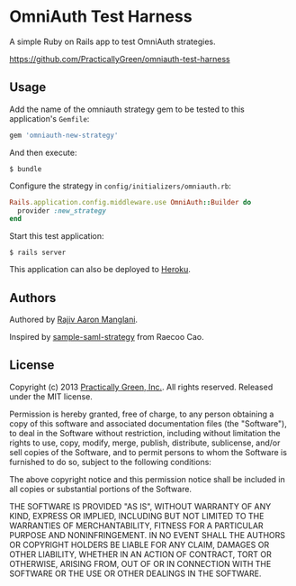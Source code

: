 # OmniAuth Test Harness

A simple Ruby on Rails app to test OmniAuth strategies.

https://github.com/PracticallyGreen/omniauth-test-harness

## Usage

Add the name of the omniauth strategy gem to be tested to this application's `Gemfile`:

```ruby
gem 'omniauth-new-strategy'
```

And then execute:

```shell
$ bundle
```

Configure the strategy in `config/initializers/omniauth.rb`:

```ruby
Rails.application.config.middleware.use OmniAuth::Builder do
  provider :new_strategy
end
```

Start this test application:

```shell
$ rails server
```

This application can also be deployed to [Heroku](http://www.heroku.com/).

## Authors

Authored by [Rajiv Aaron Manglani](http://www.rajivmanglani.com/).

Inspired by [sample-saml-strategy](https://github.com/raecoo/sample-saml-strategy) from Raecoo Cao.

## License

Copyright (c) 2013 [Practically Green, Inc.](http://www.practicallygreen.com/).
All rights reserved. Released under the MIT license.

Permission is hereby granted, free of charge, to any person obtaining
a copy of this software and associated documentation files (the
"Software"), to deal in the Software without restriction, including
without limitation the rights to use, copy, modify, merge, publish,
distribute, sublicense, and/or sell copies of the Software, and to
permit persons to whom the Software is furnished to do so, subject to
the following conditions:

The above copyright notice and this permission notice shall be
included in all copies or substantial portions of the Software.

THE SOFTWARE IS PROVIDED "AS IS", WITHOUT WARRANTY OF ANY KIND,
EXPRESS OR IMPLIED, INCLUDING BUT NOT LIMITED TO THE WARRANTIES OF
MERCHANTABILITY, FITNESS FOR A PARTICULAR PURPOSE AND
NONINFRINGEMENT. IN NO EVENT SHALL THE AUTHORS OR COPYRIGHT HOLDERS BE
LIABLE FOR ANY CLAIM, DAMAGES OR OTHER LIABILITY, WHETHER IN AN ACTION
OF CONTRACT, TORT OR OTHERWISE, ARISING FROM, OUT OF OR IN CONNECTION
WITH THE SOFTWARE OR THE USE OR OTHER DEALINGS IN THE SOFTWARE.
